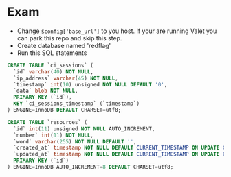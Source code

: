 # Exam

- Change ```$config['base_url']``` to you host. If your are running Valet you can park this repo and skip this step.
- Create database named 'redflag'
- Run this SQL statements
```sql
CREATE TABLE `ci_sessions` (
  `id` varchar(40) NOT NULL,
  `ip_address` varchar(45) NOT NULL,
  `timestamp` int(10) unsigned NOT NULL DEFAULT '0',
  `data` blob NOT NULL,
  PRIMARY KEY (`id`),
  KEY `ci_sessions_timestamp` (`timestamp`)
) ENGINE=InnoDB DEFAULT CHARSET=utf8;
```

```sql
CREATE TABLE `resources` (
  `id` int(11) unsigned NOT NULL AUTO_INCREMENT,
  `number` int(11) NOT NULL,
  `word` varchar(255) NOT NULL DEFAULT '',
  `created_at` timestamp NOT NULL DEFAULT CURRENT_TIMESTAMP ON UPDATE CURRENT_TIMESTAMP,
  `updated_at` timestamp NOT NULL DEFAULT CURRENT_TIMESTAMP ON UPDATE CURRENT_TIMESTAMP,
  PRIMARY KEY (`id`)
) ENGINE=InnoDB AUTO_INCREMENT=8 DEFAULT CHARSET=utf8;
```
